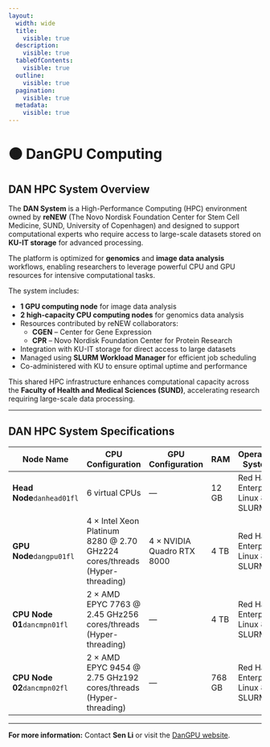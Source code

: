```yaml
---
layout:
  width: wide
  title:
    visible: true
  description:
    visible: true
  tableOfContents:
    visible: true
  outline:
    visible: true
  pagination:
    visible: true
  metadata:
    visible: true
---
```


# 🟤 DanGPU Computing

## DAN HPC System Overview

The **DAN System** is a High-Performance Computing (HPC) environment owned by **reNEW** (The Novo Nordisk Foundation Center for Stem Cell Medicine, SUND, University of Copenhagen) and designed to support computational experts who require access to large-scale datasets stored on **KU-IT storage** for advanced processing.

The platform is optimized for **genomics** and **image data analysis** workflows, enabling researchers to leverage powerful CPU and GPU resources for intensive computational tasks.

The system includes:

* **1 GPU computing node** for image data analysis
* **2 high-capacity CPU computing nodes** for genomics data analysis
* Resources contributed by reNEW collaborators:
  * **CGEN** – Center for Gene Expression
  * **CPR** – Novo Nordisk Foundation Center for Protein Research
* Integration with KU-IT storage for direct access to large datasets
* Managed using **SLURM Workload Manager** for efficient job scheduling
* Co-administered with KU to ensure optimal uptime and performance

This shared HPC infrastructure enhances computational capacity across the **Faculty of Health and Medical Sciences (SUND)**, accelerating research requiring large-scale data processing.

***

## DAN HPC System Specifications

<table><thead><tr><th width="228">Node Name</th><th width="396">CPU Configuration</th><th>GPU Configuration</th><th width="85">RAM</th><th width="305">Operating System</th><th>Role</th></tr></thead><tbody><tr><td><strong>Head Node</strong><code>danhead01fl</code></td><td>6 virtual CPUs</td><td>—</td><td>12 GB</td><td>Red Hat Enterprise Linux 8 + SLURM</td><td>Login/control node</td></tr><tr><td><strong>GPU Node</strong><code>dangpu01fl</code></td><td>4 × Intel Xeon Platinum 8280 @ 2.70 GHz224 cores/threads (Hyper-threading)</td><td>4 × NVIDIA Quadro RTX 8000</td><td>4 TB</td><td>Red Hat Enterprise Linux 8 + SLURM</td><td>Compute node, Jupyter/RStudio server</td></tr><tr><td><strong>CPU Node 01</strong><code>dancmpn01fl</code></td><td>2 × AMD EPYC 7763 @ 2.45 GHz256 cores/threads (Hyper-threading)</td><td>—</td><td>4 TB</td><td>Red Hat Enterprise Linux 8 + SLURM</td><td>Compute node</td></tr><tr><td><strong>CPU Node 02</strong><code>dancmpn02fl</code></td><td>2 × AMD EPYC 9454 @ 2.75 GHz192 cores/threads (Hyper-threading)</td><td>—</td><td>768 GB</td><td>Red Hat Enterprise Linux 8 + SLURM</td><td>Compute node</td></tr></tbody></table>

***

**For more information:** Contact **Sen Li** or visit the [DanGPU website](https://sgn102.pages.ku.dk/a-not-long-tour-of-dangpu/).

